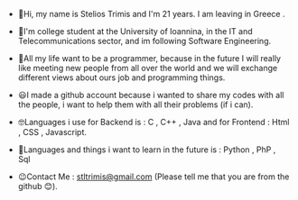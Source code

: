 - 👋Hi, my name is Stelios Trimis and I'm 21 years. I am leaving in Greece .

- 👀I'm college student at the University of Ioannina, in the IT and Telecommunications sector, and im following Software Engineering. 

- 🙌All my life want to be a programmer, because in the future I will really like meeting new people from all over the world and we will exchange different views about ours job
      and programming things.
      
- 😃I made a github account because i wanted to share my codes with all the people, i want to help them with all their problems (if i can).

- 🤓Languages i use for Backend is : C , C++ , Java and for Frontend : Html , CSS , Javascript.

- 🧐Languages and things i want to learn in the future is : Python , PhP , Sql 

- 😉Contact Me : stltrimis@gmail.com (Please tell me that you are from the github 😊).
